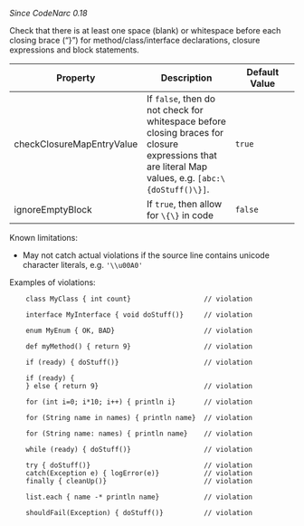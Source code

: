 *Since CodeNarc 0.18*

Check that there is at least one space (blank) or whitespace before each
closing brace (“}”) for method/class/interface declarations, closure
expressions and block statements.

<table>
<colgroup>
<col style="width: 40%" />
<col style="width: 33%" />
<col style="width: 25%" />
</colgroup>
<thead>
<tr class="header">
<th>Property</th>
<th>Description</th>
<th>Default Value</th>
</tr>
</thead>
<tbody>
<tr class="odd">
<td>checkClosureMapEntryValue</td>
<td>If <code>false</code>, then do not check for whitespace before closing braces for closure expressions that are literal Map values, e.g. <code>[abc:\{doStuff()\}]</code>.</td>
<td><code>true</code></td>
</tr>
<tr class="even">
<td>ignoreEmptyBlock</td>
<td>If <code>true</code>, then allow for <code>\{\}</code> in code</td>
<td><code>false</code></td>
</tr>
</tbody>
</table>

Known limitations:

  - May not catch actual violations if the source line contains unicode
    character literals, e.g. `'\\u00A0'`

Examples of violations:

``` 
    class MyClass { int count}                  // violation

    interface MyInterface { void doStuff()}     // violation

    enum MyEnum { OK, BAD}                      // violation

    def myMethod() { return 9}                  // violation

    if (ready) { doStuff()}                     // violation

    if (ready) {
    } else { return 9}                          // violation

    for (int i=0; i*10; i++) { println i}       // violation

    for (String name in names) { println name}  // violation

    for (String name: names) { println name}    // violation

    while (ready) { doStuff()}                  // violation

    try { doStuff()}                            // violation
    catch(Exception e) { logError(e)}           // violation
    finally { cleanUp()}                        // violation

    list.each { name -* println name}           // violation

    shouldFail(Exception) { doStuff()}          // violation
```
